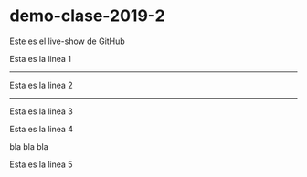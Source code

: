 # demo-clase-2019-2
Este es el live-show de GitHub

Esta es la linea 1
- - - - - - - - - - -
Esta es la linea 2
- - - - - - - - - - 
Esta es la linea 3

Esta es la linea 4

bla bla bla 

Esta es la linea 5
